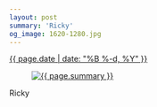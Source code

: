 ```yaml
---
layout: post
summary: 'Ricky'
og_image: 1620-1280.jpg
---
```


<div class="post">
 <time>
  <a href="/1620">
   {{ page.date | date: "%B %-d, %Y" }}
  </a>
 </time>
 <a href="/1620">
  <figure data-taken="3/28/2022">
   <img alt="{{ page.summary }}" sizes="(min-width: 700px) 50vw, calc(100vw - 2rem)" src="{{ site.assets_url }}/1620-640.jpg" srcset="{{ site.assets_url }}/1620-320.jpg 320w, {{ site.assets_url }}/1620-640.jpg 640w, {{ site.assets_url }}/1620-960.jpg 960w, {{ site.assets_url }}/1620-1280.jpg 1280w"/>
  </figure>
 </a>
 <span>
  Ricky
 </span>
</div>
